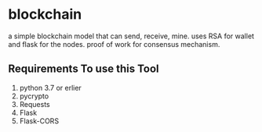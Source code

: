 # blockchain
a simple blockchain model that can send, receive, mine.
uses RSA for wallet and flask for the nodes.
proof of work for consensus mechanism.

## Requirements To use this Tool
1. python 3.7 or erlier
2. pycrypto
3. Requests
4. Flask
5. Flask-CORS
